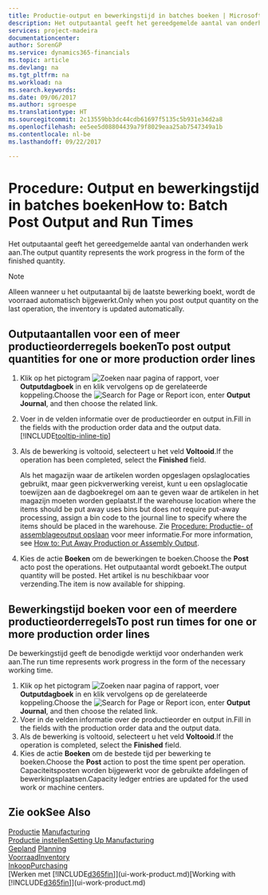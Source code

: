 ```yaml
---
title: Productie-output en bewerkingstijd in batches boeken | Microsoft Docs
description: Het outputaantal geeft het gereedgemelde aantal van onderhanden werk aan.
services: project-madeira
documentationcenter: 
author: SorenGP
ms.service: dynamics365-financials
ms.topic: article
ms.devlang: na
ms.tgt_pltfrm: na
ms.workload: na
ms.search.keywords: 
ms.date: 09/06/2017
ms.author: sgroespe
ms.translationtype: HT
ms.sourcegitcommit: 2c13559bb3dc44cdb61697f5135c5b931e34d2a8
ms.openlocfilehash: ee5ee5d08804439a79f8029eaa25ab7547349a1b
ms.contentlocale: nl-be
ms.lasthandoff: 09/22/2017

---
```

# <a name="how-to-batch-post-output-and-run-times"></a><span data-ttu-id="b8e4b-103">Procedure: Output en bewerkingstijd in batches boeken</span><span class="sxs-lookup"><span data-stu-id="b8e4b-103">How to: Batch Post Output and Run Times</span></span>
<span data-ttu-id="b8e4b-104">Het outputaantal geeft het gereedgemelde aantal van onderhanden werk aan.</span><span class="sxs-lookup"><span data-stu-id="b8e4b-104">The output quantity represents the work progress in the form of the finished quantity.</span></span>  

> [!NOTE]
> <span data-ttu-id="b8e4b-105">Alleen wanneer u het outputaantal bij de laatste bewerking boekt, wordt de voorraad automatisch bijgewerkt.</span><span class="sxs-lookup"><span data-stu-id="b8e4b-105">Only when you post output quantity on the last operation, the inventory is updated automatically.</span></span>  

## <a name="to-post-output-quantities-for-one-or-more-production-order-lines"></a><span data-ttu-id="b8e4b-106">Outputaantallen voor een of meer productieorderregels boeken</span><span class="sxs-lookup"><span data-stu-id="b8e4b-106">To post output quantities for one or more production order lines</span></span>
1. <span data-ttu-id="b8e4b-107">Klik op het pictogram ![Zoeken naar pagina of rapport](media/ui-search/search_small.png "pictogram Zoeken naar pagina of rapport"), voer **Outputdagboek** in en klik vervolgens op de gerelateerde koppeling.</span><span class="sxs-lookup"><span data-stu-id="b8e4b-107">Choose the ![Search for Page or Report](media/ui-search/search_small.png "Search for Page or Report icon") icon, enter **Output Journal**, and then choose the related link.</span></span>  
2. <span data-ttu-id="b8e4b-108">Voer in de velden informatie over de productieorder en output in.</span><span class="sxs-lookup"><span data-stu-id="b8e4b-108">Fill in the fields with the production order data and the output data.</span></span> [!INCLUDE[tooltip-inline-tip](includes/tooltip-inline-tip_md.md)]
3. <span data-ttu-id="b8e4b-109">Als de bewerking is voltooid, selecteert u het veld **Voltooid**.</span><span class="sxs-lookup"><span data-stu-id="b8e4b-109">If the operation has been completed, select the **Finished** field.</span></span>  

    <span data-ttu-id="b8e4b-110">Als het magazijn waar de artikelen worden opgeslagen opslaglocaties gebruikt, maar geen pickverwerking vereist, kunt u  een opslaglocatie toewijzen aan de dagboekregel om aan te geven waar de artikelen in het magazijn moeten worden geplaatst.</span><span class="sxs-lookup"><span data-stu-id="b8e4b-110">If the warehouse location where the items should be put away uses bins but does not require put-away processing,  assign a bin code to the journal line to specify where the items should be placed in the warehouse.</span></span> <span data-ttu-id="b8e4b-111">Zie [Procedure: Productie- of assemblageoutput opslaan](warehouse-how-to-put-away-production-output.md) voor meer informatie.</span><span class="sxs-lookup"><span data-stu-id="b8e4b-111">For more information, see [How to: Put Away Production or Assembly Output](warehouse-how-to-put-away-production-output.md).</span></span>  

4. <span data-ttu-id="b8e4b-112">Kies de actie **Boeken** om de bewerkingen te boeken.</span><span class="sxs-lookup"><span data-stu-id="b8e4b-112">Choose the **Post** acto post the operations.</span></span> <span data-ttu-id="b8e4b-113">Het outputaantal wordt geboekt.</span><span class="sxs-lookup"><span data-stu-id="b8e4b-113">The output quantity will be posted.</span></span> <span data-ttu-id="b8e4b-114">Het artikel is nu beschikbaar voor verzending.</span><span class="sxs-lookup"><span data-stu-id="b8e4b-114">The item is now available for shipping.</span></span>  

## <a name="to-post-run-times-for-one-or-more-production-order-lines"></a><span data-ttu-id="b8e4b-115">Bewerkingstijd boeken voor een of meerdere productieorderregels</span><span class="sxs-lookup"><span data-stu-id="b8e4b-115">To post run times for one or more production order lines</span></span>
<span data-ttu-id="b8e4b-116">De bewerkingstijd geeft de benodigde werktijd voor onderhanden werk aan.</span><span class="sxs-lookup"><span data-stu-id="b8e4b-116">The run time represents work progress in the form of the necessary working time.</span></span>    

1.  <span data-ttu-id="b8e4b-117">Klik op het pictogram ![Zoeken naar pagina of rapport](media/ui-search/search_small.png "pictogram Zoeken naar pagina of rapport"), voer **Outputdagboek** in en klik vervolgens op de gerelateerde koppeling.</span><span class="sxs-lookup"><span data-stu-id="b8e4b-117">Choose the ![Search for Page or Report](media/ui-search/search_small.png "Search for Page or Report icon") icon, enter **Output Journal**, and then choose the related link.</span></span>  
2. <span data-ttu-id="b8e4b-118">Voer in de velden informatie over de productieorder en output in.</span><span class="sxs-lookup"><span data-stu-id="b8e4b-118">Fill in the fields with the production order data and the output data.</span></span>  
3.  <span data-ttu-id="b8e4b-119">Als de bewerking is voltooid, selecteert u het veld **Voltooid**.</span><span class="sxs-lookup"><span data-stu-id="b8e4b-119">If the operation is completed, select the **Finished** field.</span></span>  
4. <span data-ttu-id="b8e4b-120">Kies de actie **Boeken** om de bestede tijd per bewerking te boeken.</span><span class="sxs-lookup"><span data-stu-id="b8e4b-120">Choose the **Post** action to post the time spent per operation.</span></span> <span data-ttu-id="b8e4b-121">Capaciteitsposten worden bijgewerkt voor de gebruikte afdelingen of bewerkingsplaatsen.</span><span class="sxs-lookup"><span data-stu-id="b8e4b-121">Capacity ledger entries are updated for the used work or machine centers.</span></span>

## <a name="see-also"></a><span data-ttu-id="b8e4b-122">Zie ook</span><span class="sxs-lookup"><span data-stu-id="b8e4b-122">See Also</span></span>  
<span data-ttu-id="b8e4b-123">[Productie](production-manage-manufacturing.md)  </span><span class="sxs-lookup"><span data-stu-id="b8e4b-123">[Manufacturing](production-manage-manufacturing.md)  </span></span>  
[<span data-ttu-id="b8e4b-124">Productie instellen</span><span class="sxs-lookup"><span data-stu-id="b8e4b-124">Setting Up Manufacturing</span></span>](production-configure-production-processes.md)  
<span data-ttu-id="b8e4b-125">[Gepland](production-planning.md)    </span><span class="sxs-lookup"><span data-stu-id="b8e4b-125">[Planning](production-planning.md)    </span></span>  
[<span data-ttu-id="b8e4b-126">Voorraad</span><span class="sxs-lookup"><span data-stu-id="b8e4b-126">Inventory</span></span>](inventory-manage-inventory.md)  
[<span data-ttu-id="b8e4b-127">Inkoop</span><span class="sxs-lookup"><span data-stu-id="b8e4b-127">Purchasing</span></span>](purchasing-manage-purchasing.md)  
<span data-ttu-id="b8e4b-128">[Werken met [!INCLUDE[d365fin](includes/d365fin_md.md)]](ui-work-product.md)</span><span class="sxs-lookup"><span data-stu-id="b8e4b-128">[Working with [!INCLUDE[d365fin](includes/d365fin_md.md)]](ui-work-product.md)</span></span>

